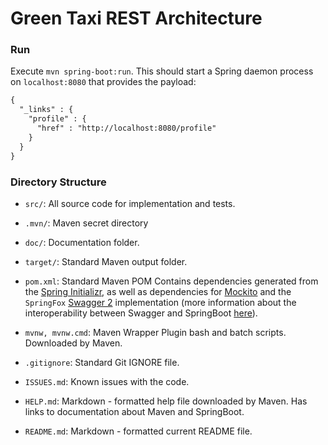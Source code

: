 # Green Taxi REST Architecture

### Run

Execute `mvn spring-boot:run`. This should start a Spring daemon process
on `localhost:8080` that provides the payload:

``` xml
{
  "_links" : {
    "profile" : {
      "href" : "http://localhost:8080/profile"
    }
  }
}
```

### Directory Structure

- `src/`: All source code for implementation and tests.

- `.mvn/`: Maven secret directory

- `doc/`: Documentation folder.

- `target/`: Standard Maven output folder.

- `pom.xml`: Standard Maven POM Contains dependencies generated from the [Spring Initializr](https://start.spring.io/), as well as dependencies for
[Mockito](https://site.mockito.org/) and the `SpringFox` [Swagger 2](https://swagger.io/specification/v2/) implementation
(more information about the interoperability between Swagger and SpringBoot [here](https://www.baeldung.com/swagger-2-documentation-for-spring-rest-api)).

- `mvnw, mvnw.cmd`: Maven Wrapper Plugin bash and batch scripts. Downloaded by Maven.

- `.gitignore`: Standard Git IGNORE file.  

- `ISSUES.md`: Known issues with the code.

- `HELP.md`: Markdown - formatted help file downloaded by Maven. Has links to documentation about Maven and SpringBoot.

- `README.md`: Markdown - formatted current README file.